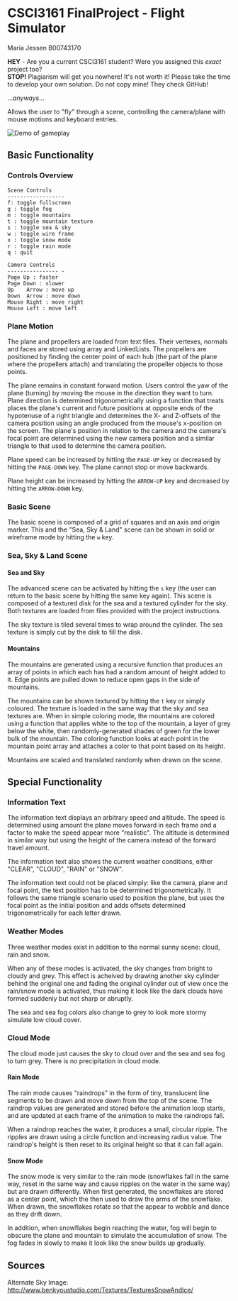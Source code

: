 # CSCI3161 FinalProject - Flight Simulator
Maria Jessen B00743170

__HEY__ - Are you a current CSCI3161 student? Were you assigned this _exact_ project too?  
__STOP!__ Plagiarism will get you nowhere! It's not worth it! Please take the time to develop your own solution. Do not copy mine! They check GitHub!
  
..._anyways_... 
   
Allows the user to "fly" through a scene, controlling the camera/plane with mouse motions and keyboard entries. 

![Demo of gameplay](demo.gif)

## Basic Functionality
### Controls Overview
```
Scene Controls
------------------
f: toggle fullscreen
g : toggle fog
m : toggle mountains
t : toggle mountain texture
s : toggle sea & sky
w : toggle wire frame
x : toggle snow mode
r : toggle rain mode
q : quit

Camera Controls
---------------- -
Page Up : faster
Page Down : slower
Up    Arrow : move up
Down  Arrow : move down
Mouse Right : move right
Mouse Left : move left
```
 
### Plane Motion
The plane and propellers are loaded from text files. Their vertexes, normals and faces are stored using array and LinkedLists. The propellers are positioned by finding the center
point of each hub (the part of the plane where the propellers attach) and translating the propeller objects to those points.

The plane remains in constant forward motion. Users control the yaw of the plane (turning) by moving the mouse in the direction they want to turn.
Plane direction is determined trigonometrically using a function that treats places the plane's current and future positions at opposite ends of the hypotenuse of a right triangle and 
determines the X- and Z-offsets of the camera position using an angle produced from the mouse's x-position on the screen. The plane's position in relation to the camera and the camera's 
focal point are determined using the new camera position and a similar triangle to that used to determine the camera position.
  
Plane speed can be increased by hitting the `PAGE-UP` key or decreased by hitting the `PAGE-DOWN` key. The plane cannot stop or move backwards.
  
Plane height can be increased by hitting the `ARROW-UP` key and decreased by hitting the `ARROW-DOWN` key. 

### Basic Scene
The basic scene is composed of a grid of squares and an axis and origin marker. This and the "Sea, Sky & Land" scene can be shown in solid or wireframe mode by hitting the `w` key.
  
### Sea, Sky & Land Scene
#### Sea and Sky
The advanced scene can be activated by hitting the `s` key (the user can return to the basic scene by hitting the same key again). 
This scene is composed of a textured disk for the sea and a textured cylinder for the sky. Both textures are loaded from files provided with the project instructions.
  
The sky texture is tiled several times to wrap around the cylinder. The sea texture is simply cut by the disk to fill the disk.
  
#### Mountains
The mountains are generated using a recursive function that produces an array of points in which each has had a random amount of height added to it. Edge points are pulled down to reduce open
gaps in the side of mountains. 
  
The mountains can be shown textured by hitting the `t` key or simply coloured. The texture is loaded in the same way that the sky and sea textures are. 
When in simple coloring mode, the mountains are colored using a function that applies white to the top of the mountain, a layer of grey below the white, then randomly-generated shades of green
for the lower bulk of the mountain. The coloring function looks at each point in the mountain point array and attaches a color to that point based on its height. 
  
Mountains are scaled and translated randomly when drawn on the scene. 
  
## Special Functionality
### Information Text
The information text displays an arbitrary speed and altitude. The speed is determined using amount the plane moves forward in each frame and a factor to make the speed appear more "realistic".
The altitude is determined in similar way but using the height of the camera instead of the forward travel amount. 
  
The information text also shows the current weather conditions, either "CLEAR", "CLOUD", "RAIN" or "SNOW".
  
The information text could not be placed simply: like the camera, plane and focal point, the text position has to be determined trigonometrically. It follows the same triangle scenario used to 
position the plane, but uses the focal point as the initial position and adds offsets determined trigonometrically for each letter drawn. 
 
### Weather Modes
Three weather modes exist in addition to the normal sunny scene: cloud, rain and snow.
  
When any of these modes is activated, the sky changes from bright to cloudy and grey. This effect is acheived by drawing another sky cylinder behind the original one and fading the original cylinder
out of view once the rain/snow mode is activated, thus making it look like the dark clouds have formed suddenly but not sharp or abruptly.
  
The sea and sea fog colors also change to grey to look more stormy simulate low cloud cover.
 
### Cloud Mode 
The cloud mode just causes the sky to cloud over and the sea and sea fog to turn grey. There is no precipitation in cloud mode.

#### Rain Mode
The rain mode causes "raindrops" in the form of tiny, translucent line segments to be drawn and move down from the top of the scene. The raindrop values are generated and stored before the animation 
loop starts, and are updated at each frame of the animation to make the raindrops fall.
  
When a raindrop reaches the water, it produces a small, circular ripple. The ripples are drawn using a circle function and increasing radius value.
The raindrop's height is then reset to its original height so that it can fall again. 

#### Snow Mode
The snow mode is very similar to the rain mode (snowflakes fall in the same way, reset in the same way and cause ripples on the water in the same way) but are drawn differently.
When first generated, the snowflakes are stored as a center point, which the then used to draw the arms of the snowflake. 
When drawn, the snowflakes rotate so that the appear to wobble and dance as they drift down.

In addition, when snowflakes begin reaching the water, fog will begin to obscure the plane and mountain to simulate the accumulation of snow. The fog fades in slowly to make it look
like the snow builds up gradually.

## Sources
Alternate Sky Image: http://www.benkyoustudio.com/Textures/TexturesSnowAndIce/
